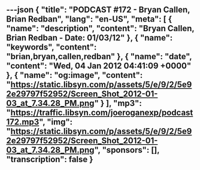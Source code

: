 ---json
{
  "title": "PODCAST #172 - Bryan Callen, Brian Redban",
  "lang": "en-US",
  "meta": [
    {
      "name": "description",
      "content": "Bryan Callen, Brian Redban - Date: 01/03/12"
    },
    {
      "name": "keywords",
      "content": "brian,bryan,callen,redban"
    },
    {
      "name": "date",
      "content": "Wed, 04 Jan 2012 04:41:09 +0000"
    },
    {
      "name": "og:image",
      "content": "https://static.libsyn.com/p/assets/5/e/9/2/5e92e29797f52952/Screen_Shot_2012-01-03_at_7.34.28_PM.png"
    }
  ],
  "mp3": "https://traffic.libsyn.com/joeroganexp/podcast172.mp3",
  "img": "https://static.libsyn.com/p/assets/5/e/9/2/5e92e29797f52952/Screen_Shot_2012-01-03_at_7.34.28_PM.png",
  "sponsors": [],
  "transcription": false
}
---
<episode-header />

<timemark seconds="0" />

<transcribe-call-to-action />

<episode-footer />